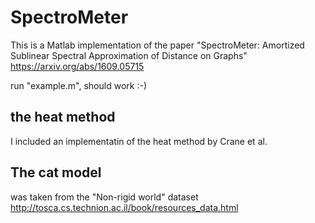 # SpectroMeter
This is a Matlab implementation of the paper
"SpectroMeter: Amortized Sublinear Spectral Approximation of Distance on Graphs"
https://arxiv.org/abs/1609.05715

run "example.m", should work :-)

## the heat method
I included an implementatin of the heat method by Crane et al. 

## The cat model
was taken from the "Non-rigid world" dataset
http://tosca.cs.technion.ac.il/book/resources_data.html
